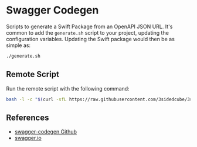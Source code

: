 # Swagger Codegen

Scripts to generate a Swift Package from an OpenAPI JSON URL.
It's common to add the `generate.sh` script to your project, updating the configuration variables.
Updating the Swift package would then be as simple as:
```bash
./generate.sh
```

## Remote Script

Run the remote script with the following command:
```bash
bash -l -c "$(curl -sfL https://raw.githubusercontent.com/3sidedcube/3sc-ios/master/generate-with-prompt.sh)"
```

## References

* [swagger-codegen Github](https://github.com/swagger-api/swagger-codegen)
* [swagger.io](https://swagger.io/tools/swagger-codegen/)

